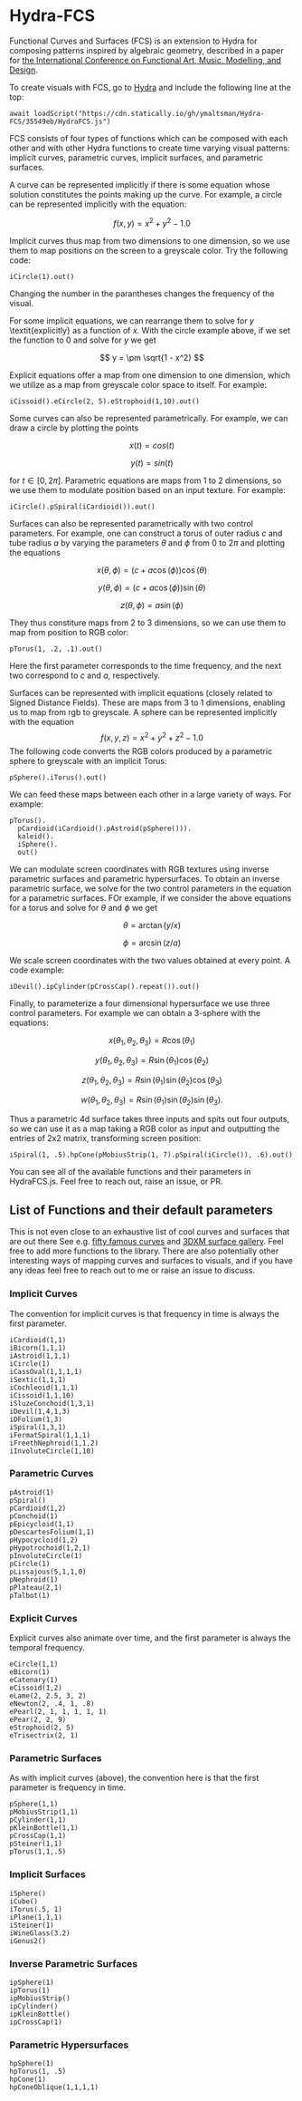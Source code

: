 # Hydra-FCS
Functional Curves and Surfaces (FCS) is an extension to Hydra for composing patterns inspired by algebraic geometry, described in a paper for [the International Conference on Functional Art, Music, Modelling, and Design](https://dl.acm.org/doi/10.1145/3677996.3678292).

To create visuals with FCS, go to [Hydra](https://hydra.ojack.xyz/) and include the following line at the top:
```
await loadScript("https://cdn.statically.io/gh/ymaltsman/Hydra-FCS/35549eb/HydraFCS.js")
```
FCS consists of four types of functions which can be composed with each other and with other Hydra functions to create time varying visual patterns: implicit curves, parametric curves, implicit surfaces, and parametric surfaces.

A curve can be represented implicitly if there is some equation whose solution constitutes the points making up the curve. For example, a circle can be represented implicitly with the equation:

$$
f(x,y) = x^2 + y^2 - 1.0
$$

Implicit curves thus map from two dimensions to one dimension, so we use them to map positions on the screen to a greyscale color. Try the following code:
```
iCircle(1).out()
```
Changing the number in the parantheses changes the frequency of the visual.

For some implicit equations, we can rearrange them to solve for $y$ \textit{explicitly} as a function of $x$. With the circle example above, if we set the function to 0 and solve for $y$ we get

$$
y = \pm \sqrt{1 - x^2}
$$

Explicit equations offer a map from one dimension to one dimension, which we utilize as a map from greyscale color space to itself. For example:
```
iCissoid().eCircle(2, 5).eStrophoid(1,10).out()
```

Some curves can also be represented parametrically. For example, we can draw a circle by plotting the points

$$
x(t) = cos(t)
$$

$$
y(t) = sin(t)
$$

for $t \in [0, 2\pi]$. Parametric equations are maps from 1 to 2 dimensions, so we use them to modulate position based on an input texture. For example:
```
iCircle().pSpiral(iCardioid()).out()
```


Surfaces can also be represented parametrically with two control parameters. For example, one can construct a torus of outer radius $c$ and tube radius $a$ by varying the parameters $\theta$ and $\phi$ from $0$ to $2\pi$ and plotting the equations

$$
x(\theta, \phi) = (c + a\cos(\phi))\cos(\theta)
$$

$$
y(\theta, \phi) = (c + a\cos(\phi))\sin(\theta)
$$

$$
z(\theta, \phi) = a\sin(\phi)
$$

They thus constiture maps from 2 to 3 dimensions, so we can use them to map from position to RGB color:
```
pTorus(1, .2, .1).out()
```
Here the first parameter corresponds to the time frequency, and the next two correspond to $c$ and $a$, respectively.

Surfaces can be represented with implicit equations (closely related to Signed Distance Fields). These are maps from 3 to 1 dimensions, enabling us to map from rgb to greyscale. A sphere can be represented implicitly with the equation
$$
f(x,y,z) = x^2 + y^2 + z^2 - 1.0
$$
The following code converts the RGB colors produced by a parametric sphere to greyscale with an implicit Torus:
```
pSphere().iTorus().out()
```
We can feed these maps between each other in a large variety of ways. For example:
```
pTorus().
  pCardioid(iCardioid().pAstroid(pSphere())).
  kaleid().
  iSphere().
  out()
```
We can modulate screen coordinates with RGB textures using inverse parametric surfaces and parametric hypersurfaces. To obtain an inverse parametric surface, we solve for the two control parameters in the equation for a parametric surfaces. FOr example, if we consider the above equations for a torus and solve for $\theta$ and $\phi$ we get

$$
\theta = \arctan(y/x)
$$

$$
\phi = \arcsin(z/a)
$$

We scale screen coordinates with the two values obtained at every point. A code example:
```
iDevil().ipCylinder(pCrossCap().repeat()).out()
```
Finally, to parameterize a four dimensional hypersurface we use three control parameters. For example we can obtain a 3-sphere with the equations:

$$
x(\theta_1, \theta_2, \theta_3) = R\cos(\theta_1)
$$

$$
y(\theta_1, \theta_2, \theta_3) = R\sin(\theta_1)\cos(\theta_2)
$$

$$
z(\theta_1, \theta_2, \theta_3) = R\sin(\theta_1)\sin(\theta_2)\cos(\theta_3)
$$

$$
w(\theta_1, \theta_2, \theta_3) = R\sin(\theta_1)\sin(\theta_2)\sin(\theta_3).
$$

Thus a parametric 4d surface takes three inputs and spits out four outputs, so we can use it as a map taking a RGB color as input and outputting the entries of 2x2 matrix, transforming screen position:
```
iSpiral(1, .5).hpCone(pMobiusStrip(1, 7).pSpiral(iCircle()), .6).out()
```

You can see all of the available functions and their parameters in HydraFCS.js. Feel free to reach out, raise an issue, or PR.
## List of Functions and their default parameters 
This is not even close to an exhaustive list of cool curves and surfaces that are out there See e.g. [fifty famous curves](https://elepa.me/wp-content/uploads/2013/11/fifty-famous-curves.pdf) and [3DXM surface gallery](https://virtualmathmuseum.org/Surface/gallery_o.html). Feel free to add more functions to the library. There are also potentially other interesting ways of mapping curves and surfaces to visuals, and if you have any ideas feel free to reach out to me or raise an issue to discuss.
### Implicit Curves
The convention for implicit curves is that frequency in time is always the first parameter.
```
iCardioid(1,1)
iBicorn(1,1,1)
iAstroid(1,1,1)
iCircle(1)
iCassOval(1,1,1,1)
iSextic(1,1,1)
iCochleoid(1,1,1)
iCissoid(1,1,10)
iSluzeConchoid(1,3,1)
iDevil(1,4,1,3)
iDFolium(1,3)
iSpiral(1,3,1)
iFermatSpiral(1,1,1)
iFreethNephroid(1,1,2)
iInvoluteCircle(1,10)
```
### Parametric Curves
```
pAstroid(1)
pSpiral()
pCardioid(1,2)
pConchoid(1)
pEpicycloid(1,1)
pDescartesFolium(1,1)
pHypocycloid(1,2)
pHypotrochoid(1,2,1)
pInvoluteCircle(1)
pCircle(1)
pLissajous(5,1,1,0)
pNephroid(1)
pPlateau(2,1)
pTalbot(1)
```
### Explicit Curves
Explicit curves also animate over time, and the first parameter is always the temporal frequency.
```
eCircle(1,1)
eBicorn(1)
eCatenary(1)
eCissoid(1,2)
eLame(2, 2.5, 3, 2)
eNewton(2, .4, 1, .8)
ePearl(2, 1, 1, 1, 1, 1)
ePear(2, 2, 9)
eStrophoid(2, 5)
eTrisectrix(2, 1)
```
### Parametric Surfaces
As with implicit curves (above), the convention here is that the first parameter is frequency in time.
```
pSphere(1,1)
pMobiusStrip(1,1)
pCylinder(1,1)
pKleinBottle(1,1)
pCrossCap(1,1)
pSteiner(1,1)
pTorus(1,1,.5)
```
### Implicit Surfaces
```
iSphere()
iCube()
iTorus(.5, 1)
iPlane(1,1,1)
iSteiner(1)
iWineGlass(3.2)
iGenus2()
```
### Inverse Parametric Surfaces
```
ipSphere(1)
ipTorus(1)
ipMobiusStrip()
ipCylinder()
ipKleinBottle()
ipCrossCap(1)
```
### Parametric Hypersurfaces
```
hpSphere(1)
hpTorus(1, .5)
hpCone(1)
hpConeOblique(1,1,1,1)
```
